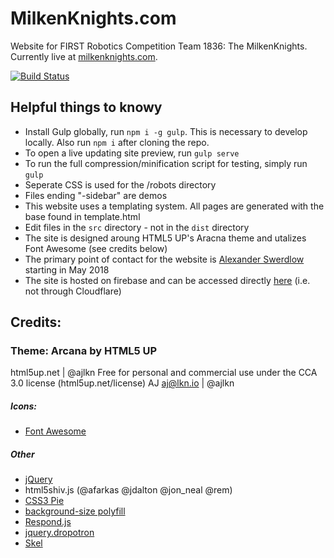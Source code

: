 # MilkenKnights.com
Website for FIRST Robotics Competition Team 1836: The MilkenKnights. 
Currently live at [milkenknights.com](https://milkenknights.com).

[![Build Status](https://travis-ci.org/themilkenknights/milkenknightsdotcom.svg?branch=master)](https://travis-ci.org/themilkenknights/milkenknightsdotcom)

## Helpful things to knowy
* Install Gulp globally, run `npm i -g gulp`. This is necessary to develop locally. Also run `npm i` after cloning the repo.
* To open a live updating site preview, run `gulp serve`
* To run the full compression/minification script for testing, simply run `gulp`
* Seperate CSS is used for the /robots directory
* Files ending "-sidebar" are demos
* This website uses a templating system. All pages are generated with the base found in template.html
* Edit files in the `src` directory - not in the `dist` directory
* The site is designed aroung HTML5 UP's Aracna theme and utalizes Font Awesome (see credits below)
* The primary point of contact for the website is [Alexander Swerdlow](https://github.com/alexanderswerdlow) starting in May 2018
* The site is hosted on firebase and can be accessed directly [here](https://milkenknightsdotcom.firebaseapp.com) (i.e. not through Cloudflare)


## Credits:
### Theme: Arcana by HTML5 UP
html5up.net | @ajlkn
Free for personal and commercial use under the CCA 3.0 license (html5up.net/license)
AJ
aj@lkn.io | @ajlkn
##### Icons:
* [Font Awesome](http://fortawesome.github.com/Font-Awesome)
##### Other
* [jQuery](http://jquery.com)
* html5shiv.js (@afarkas @jdalton @jon_neal @rem)
* [CSS3 Pie](http://css3pie.com)
* [background-size polyfill](http://github.com/louisremi)
* [Respond.js](http://j.mp/respondjs)
* [jquery.dropotron](http://@ajlkn)
* [Skel](http://skel.io)

